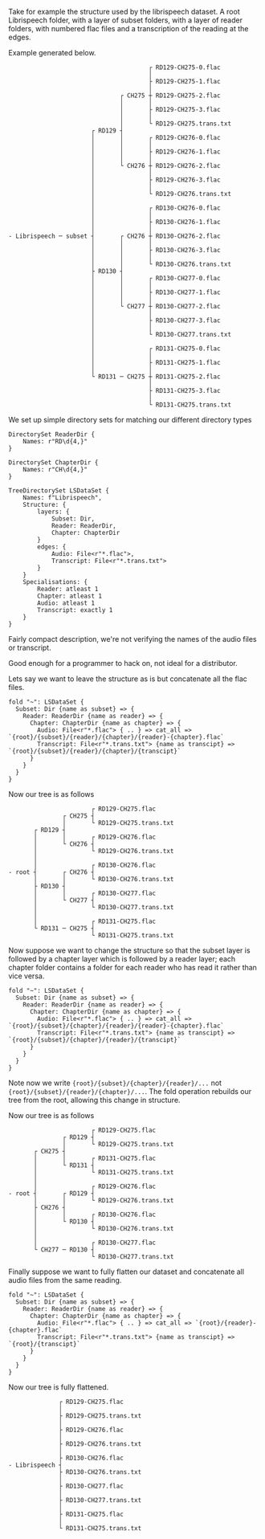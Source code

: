Take for example the structure used by the librispeech dataset. A root Librispeech folder, with a layer of subset folders, with a layer of reader folders, with numbered flac files and a transcription of the reading at the edges.

Example generated below.
```
                                       ┌ RD129-CH275-0.flac 
                                       │
                                       ├ RD129-CH275-1.flac 
                                       │
                               ┌ CH275 ┼ RD129-CH275-2.flac 
                               │       │
                               │       ├ RD129-CH275-3.flac 
                               │       │
                               │       └ RD129-CH275.trans.txt 
                       ┌ RD129 ┤
                       │       │       ┌ RD129-CH276-0.flac 
                       │       │       │
                       │       │       ├ RD129-CH276-1.flac 
                       │       │       │
                       │       └ CH276 ┼ RD129-CH276-2.flac 
                       │               │
                       │               ├ RD129-CH276-3.flac 
                       │               │
                       │               └ RD129-CH276.trans.txt 
                       │
                       │               ┌ RD130-CH276-0.flac 
                       │               │
                       │               ├ RD130-CH276-1.flac 
                       │               │
- Librispeech ─ subset ┤       ┌ CH276 ┼ RD130-CH276-2.flac 
                       │       │       │
                       │       │       ├ RD130-CH276-3.flac 
                       │       │       │
                       │       │       └ RD130-CH276.trans.txt 
                       ├ RD130 ┤
                       │       │       ┌ RD130-CH277-0.flac 
                       │       │       │
                       │       │       ├ RD130-CH277-1.flac 
                       │       │       │
                       │       └ CH277 ┼ RD130-CH277-2.flac 
                       │               │
                       │               ├ RD130-CH277-3.flac 
                       │               │
                       │               └ RD130-CH277.trans.txt 
                       │
                       │               ┌ RD131-CH275-0.flac 
                       │               │
                       │               ├ RD131-CH275-1.flac 
                       │               │
                       └ RD131 ─ CH275 ┼ RD131-CH275-2.flac 
                                       │
                                       ├ RD131-CH275-3.flac 
                                       │
                                       └ RD131-CH275.trans.txt 
```

We set up simple directory sets for matching our different directory types
```
DirectorySet ReaderDir {
    Names: r"RD\d{4,}"
}

DirectorySet ChapterDir {
    Names: r"CH\d{4,}"
}
```


```
TreeDirectorySet LSDataSet {
    Names: f"Librispeech",
    Structure: {
        layers: {
            Subset: Dir,
            Reader: ReaderDir,
            Chapter: ChapterDir
        }
        edges: {
            Audio: File<r"*.flac">,
            Transcript: File<r"*.trans.txt">
        }
    }
    Specialisations: {
        Reader: atleast 1
        Chapter: atleast 1
        Audio: atleast 1
        Transcript: exactly 1
    }
}
```
Fairly compact description, we're not verifying the names of the audio files or transcript.

Good enough for a programmer to hack on, not ideal for a distributor.

Lets say we want to leave the structure as is but concatenate all the flac files.
```
fold "~": LSDataSet {
  Subset: Dir {name as subset} => {
    Reader: ReaderDir {name as reader} => {
      Chapter: ChapterDir {name as chapter} => {
        Audio: File<r"*.flac"> { .. } => cat_all => `{root}/{subset}/{reader}/{chapter}/{reader}-{chapter}.flac`
        Transcript: File<r"*.trans.txt"> {name as transcipt} => `{root}/{subset}/{reader}/{chapter}/{transcipt}`
      }
    }
  }
}
```

Now our tree is as follows
```
                       ┌ RD129-CH275.flac 
               ┌ CH275 ┤
               │       └ RD129-CH275.trans.txt 
       ┌ RD129 ┤
       │       │       ┌ RD129-CH276.flac 
       │       └ CH276 ┤
       │               └ RD129-CH276.trans.txt 
       │
       │               ┌ RD130-CH276.flac 
- root ┤       ┌ CH276 ┤
       │       │       └ RD130-CH276.trans.txt 
       ├ RD130 ┤
       │       │       ┌ RD130-CH277.flac 
       │       └ CH277 ┤
       │               └ RD130-CH277.trans.txt 
       │
       │               ┌ RD131-CH275.flac 
       └ RD131 ─ CH275 ┤
                       └ RD131-CH275.trans.txt 
```

Now suppose we want to change the structure so that the subset layer is followed by a chapter layer which is followed by a reader layer; each chapter folder contains a folder for each reader who has read it rather than vice versa.

```
fold "~": LSDataSet {
  Subset: Dir {name as subset} => {
    Reader: ReaderDir {name as reader} => {
      Chapter: ChapterDir {name as chapter} => {
        Audio: File<r"*.flac"> { .. } => cat_all => `{root}/{subset}/{chapter}/{reader}/{reader}-{chapter}.flac`
        Transcript: File<r"*.trans.txt"> {name as transcipt} => `{root}/{subset}/{chapter}/{reader}/{transcipt}`
      }
    }
  }
}
```
Note now we write ``{root}/{subset}/{chapter}/{reader}/...`` not `{root}/{subset}/{reader}/{chapter}/...`.
The fold operation rebuilds our tree from the root, allowing this change in structure.

Now our tree is as follows
```
                       ┌ RD129-CH275.flac 
               ┌ RD129 ┤
               │       └ RD129-CH275.trans.txt 
       ┌ CH275 ┤
       │       │       ┌ RD131-CH275.flac 
       │       └ RD131 ┤
       │               └ RD131-CH275.trans.txt 
       │
       │               ┌ RD129-CH276.flac 
- root ┤       ┌ RD129 ┤
       │       │       └ RD129-CH276.trans.txt 
       ├ CH276 ┤
       │       │       ┌ RD130-CH276.flac 
       │       └ RD130 ┤
       │               └ RD130-CH276.trans.txt 
       │
       │               ┌ RD130-CH277.flac 
       └ CH277 ─ RD130 ┤
                       └ RD130-CH277.trans.txt 
```

Finally suppose we want to fully flatten our dataset and concatenate all audio files from the same reading.
```
fold "~": LSDataSet {
  Subset: Dir {name as subset} => {
    Reader: ReaderDir {name as reader} => {
      Chapter: ChapterDir {name as chapter} => {
        Audio: File<r"*.flac"> { .. } => cat_all => `{root}/{reader}-{chapter}.flac`
        Transcript: File<r"*.trans.txt"> {name as transcipt} => `{root}/{transcipt}`
      }
    }
  }
}
```

Now our tree is fully flattened.
```
              ┌ RD129-CH275.flac 
              │
              ├ RD129-CH275.trans.txt 
              │
              ├ RD129-CH276.flac 
              │
              ├ RD129-CH276.trans.txt 
              │
              ├ RD130-CH276.flac 
- Librispeech ┤
              ├ RD130-CH276.trans.txt 
              │
              ├ RD130-CH277.flac 
              │
              ├ RD130-CH277.trans.txt 
              │
              ├ RD131-CH275.flac 
              │
              └ RD131-CH275.trans.txt 
```
